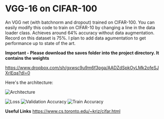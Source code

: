 # VGG-16 on CIFAR-100

An VGG net (with batchnorm and dropout) trained on CIFAR-100. You can easily modify this code to train on CIFAR-10 by changing a line in the data loader class. Achieves around 64% accuracy without data augmentation. Record on this dataset is 75%. I plan to add data agumentation to get performance up to state of the art. 

**Important - Please download the saves folder into the project directory. It contains the weights**

https://www.dropbox.com/sh/gxwsc9u9m6f3pga/AADZdSpkOyLMk2ofeSJXrlEqa?dl=0

Here's the architecture:

![Architecture](https://i.imgur.com/ibbfyos.png)

![Loss](https://i.imgur.com/8KuU0SG.png)
![Validation Accuracy](https://i.imgur.com/25lEbPK.png)
![Train Accuracy](https://i.imgur.com/SNSmvaO.png)

**Useful Links**
https://www.cs.toronto.edu/~kriz/cifar.html  

